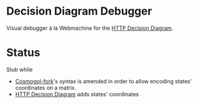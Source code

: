# Decision Diagram Debugger

Visual debugger à la Webmachine for the [HTTP Decision Diagram](https://github.com/for-GET/http-decision-diagram).


# Status

Stub while

- [Cosmogol-fork](https://github.com/andreineculau/cosmogol-abnf)'s syntax is amended in order to allow encoding states' coordinates on a matrix.
- [HTTP Decision Diagram](https://github.com/for-GET/http-decision-diagram) adds states' coordinates
